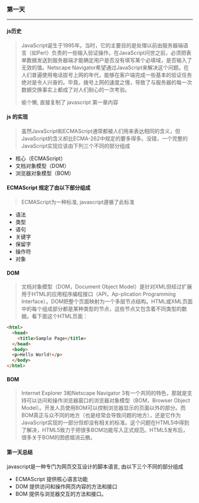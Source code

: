 ### 第一天

-------

#### js历史

> JavaScript诞生于1995年。当时，它的主要目的是处理以前由服务器端语言（如Perl）负责的一些输入验证操作。在JavaScript问世之前，必须把表单数据发送到服务器端才能确定用户是否没有填写某个必填域，是否输入了无效的值。Netscape Navigator希望通过JavaScript来解决这个问题。在人们普遍使用电话拔号上网的年代，能够在客户端完成一些基本的验证任务绝对是令人兴奋的。毕竟，拨号上网的速度之慢，导致了与服务器的每一次数据交换事实上都成了对人们耐心的一次考验。
>
> 偷个懒, 直接复制了 javascript 第一章内容

#### js 的实现

> 虽然JavaScript和ECMAScript通常都被人们用来表达相同的含义，但JavaScript的含义却比ECMA-262中规定的要多得多。没错，一个完整的JavaScript实现应该由下列三个不同的部分组成

- 核心（ECMAScript）   
- 文档对象模型（DOM） 
- 浏览器对象模型（BOM）

#### ECMAScript 规定了由以下部分组成

> ECMAScript为一种标准, javascript遵循了此标准

- 语法
- 类型
- 语句
- 关键字
- 保留字
- 操作符
- 对象

#### DOM

> 文档对象模型（DOM，Document Object Model）是针对XML但经过扩展用于HTML的应用程序编程接口（API，Ap-plication Programming Interface）。DOM把整个页面映射为一个多层节点结构。HTML或XML页面中的每个组成部分都是某种类型的节点，这些节点又包含着不同类型的数据。看下面这个HTML页面：

```html
<html>   
  <head>
    <title>Sample Page</title>
  </head>
  <body>
  <p>Hello World!</p>
  </body>
</html>
```

#### BOM

> Internet Explorer 3和Netscape Navigator 3有一个共同的特色，那就是支持可以访问和操作浏览器窗口的浏览器对象模型（BOM，Browser Object Model）。开发人员使用BOM可以控制浏览器显示的页面以外的部分。而BOM真正与众不同的地方（也是经常会导致问题的地方），还是它作为JavaScript实现的一部分但却没有相关的标准。这个问题在HTML5中得到了解决，HTML5致力于把很多BOM功能写入正式规范。HTML5发布后，很多关于BOM的困惑烟消云散。

#### 第一天总结

javascript是一种专门为网页交互设计的脚本语言, 由以下三个不同的部分组成

- ECMAScript 提供核心语言功能
- DOM 提供访问和操作网页内容的方法和接口
- BOM 提供与浏览器交互的方法和接口。







